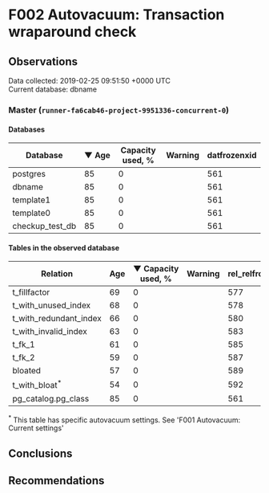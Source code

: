 # F002 Autovacuum: Transaction wraparound check #

## Observations ##
Data collected: 2019-02-25 09:51:50 +0000 UTC  
Current database: dbname  


### Master (`runner-fa6cab46-project-9951336-concurrent-0`) ###

#### Databases ####
 Database | &#9660;&nbsp;Age | Capacity used, % | Warning | datfrozenxid
----------|-----|------------------|---------|--------------
postgres |85 |0 |  |561
dbname |85 |0 |  |561
template1 |85 |0 |  |561
template0 |85 |0 |  |561
checkup_test_db |85 |0 |  |561



#### Tables in the observed database ####
 Relation | Age | &#9660;&nbsp;Capacity used, % | Warning |rel_relfrozenxid | toast_relfrozenxid 
----------|-----|------------------|---------|-----------------|--------------------
t_fillfactor |69 |0 |  |577 |0 |
t_with_unused_index |68 |0 |  |578 |0 |
t_with_redundant_index |66 |0 |  |580 |0 |
t_with_invalid_index |63 |0 |  |583 |0 |
t_fk_1 |61 |0 |  |585 |0 |
t_fk_2 |59 |0 |  |587 |0 |
bloated |57 |0 |  |589 |0 |
t_with_bloat<sup>*</sup> |54 |0 |  |592 |0 |
pg_catalog.pg_class |85 |0 |  |561 |0 |


<sup>*</sup> This table has specific autovacuum settings. See 'F001 Autovacuum: Current settings'


## Conclusions ##


## Recommendations ##


